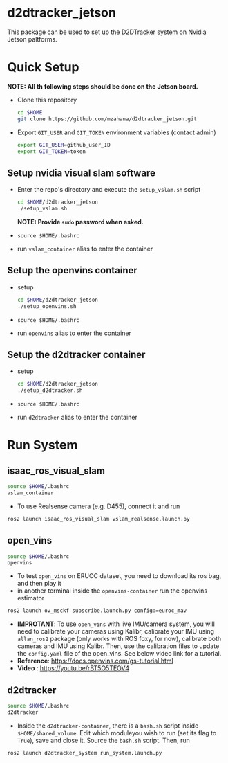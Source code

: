 # d2dtracker_jetson
This package can be used to set up the D2DTracker system on Nvidia Jetson paltforms. 

# Quick Setup
**NOTE: All th following steps should be done on the Jetson board.**

* Clone this repository 
    ```BASH
    cd $HOME
    git clone https://github.com/mzahana/d2dtracker_jetson.git
    ```
* Export `GIT_USER` and `GIT_TOKEN` environment variables (contact admin)
    ```bash
    export GIT_USER=github_user_ID
    export GIT_TOKEN=token
    ```
## Setup nvidia visual slam software
* Enter the repo's directory and execute the `setup_vslam.sh` script
    ```bash
    cd $HOME/d2dtracker_jetson
    ./setup_vslam.sh
    ```
    **NOTE: Provide `sudo` password when asked.**

* `source $HOME/.bashrc`

* run `vslam_container` alias to enter the container
## Setup the openvins container
* setup
    ```bash
    cd $HOME/d2dtracker_jetson
    ./setup_openvins.sh
    ```
* `source $HOME/.bashrc`

* run `openvins` alias to enter the container

## Setup the d2dtracker container
* setup
    ```bash
    cd $HOME/d2dtracker_jetson
    ./setup_d2dtracker.sh
    ```
* `source $HOME/.bashrc`

* run `d2dtracker` alias to enter the container

# Run System
## isaac_ros_visual_slam

```bash
source $HOME/.bashrc
vslam_container
```
* To use Realsense camera (e.g. D455), connect it and run
```bash
ros2 launch isaac_ros_visual_slam vslam_realsense.launch.py
```

## open_vins
```bash
source $HOME/.bashrc
openvins
```
* To test `open_vins` on ERUOC dataset, you need to download its ros bag, and then play it
* in another terminal inside the `openvins-container` run the openvins estimator
```bash
ros2 launch ov_msckf subscribe.launch.py config:=euroc_mav
```

* **IMPROTANT**:  To use `open_vins` with live IMU/camera system, you will need to calibrate your cameras using Kalibr, calibrate your IMU using `allan_ros2` package (only works with ROS foxy, for now), calibrate both cameras and IMU using Kalibr. Then, use the calibration files to update the `config.yaml` file of the open_vins. See below video link for a tutorial.
* **Reference**: https://docs.openvins.com/gs-tutorial.html
* **Video** : https://youtu.be/rBT5O5TEOV4

## d2dtracker
```bash
source $HOME/.bashrc
d2dtracker
```
* Inside the `d2dtracker-container`, there is a `bash.sh` script inside `$HOME/shared_volume`. Edit which moduleyou wish to run (set its flag to `True`), save and close it. Source the `bash.sh` script. Then, run
```bash
ros2 launch d2dtracker_system run_system.launch.py
```
